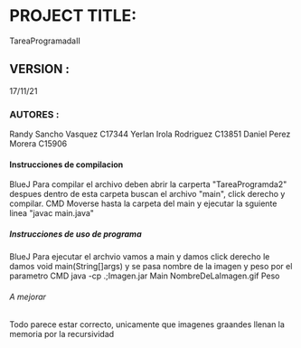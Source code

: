 # PROJECT TITLE:
TareaProgramadaII
## VERSION : 
17/11/21
### AUTORES : 
Randy Sancho Vasquez C17344
Yerlan Irola Rodriguez C13851
Daniel Perez Morera C15906
#### Instrucciones de compilacion 
BlueJ
Para compilar el archivo deben abrir la carperta "TareaProgramda2"
despues dentro de esta carpeta buscan el archivo "main", 
click derecho y compilar.
CMD
Moverse hasta la carpeta del main y ejecutar la sguiente linea "javac main.java"
##### Instrucciones de uso de programa 
BlueJ
Para ejecutar el archvio vamos a main y damos click derecho
le damos void main(String[]args) y se pasa nombre de la imagen y peso por el parametro
CMD
java -cp .;Imagen.jar Main NombreDeLaImagen.gif Peso
###### A mejorar
Todo parece estar correcto, unicamente que imagenes graandes llenan la memoria por la recursividad

